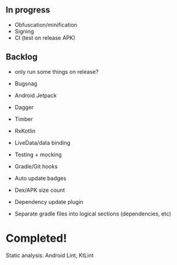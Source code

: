 ## In progress

- Obfuscation/minification
- Signing
- CI (test on release APK)


## Backlog

- only run some things on release?

- Bugsnag
- Android Jetpack
- Dagger
- Timber
- RxKotlin
- LiveData/data binding
- Testing + mocking
- Gradle/Git hooks
- Auto update badges
- Dex/APK size count
- Dependency update plugin
- Separate gradle files into logical sections (dependencies, etc)


# Completed!

Static analysis: Android Lint, KtLint
